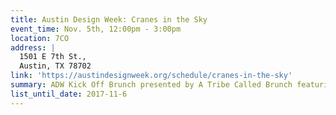 ```yaml
---
title: Austin Design Week: Cranes in the Sky
event_time: Nov. 5th, 12:00pm - 3:00pm
location: 7CO
address: |
  1501 E 7th St.,
  Austin, TX 78702
link: 'https://austindesignweek.org/schedule/cranes-in-the-sky'
summary: ADW Kick Off Brunch presented by A Tribe Called Brunch featuring Ben Guhin, City of Austin Senior Advisor for Design and Technology
list_until_date: 2017-11-6
---
```

